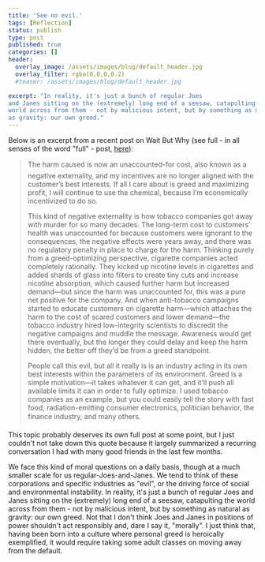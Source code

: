 ```yaml
---
title: 'See no evil.'
tags: [Reflection]
status: publish
type: post
published: true
categories: []
header:
  overlay_image: /assets/images/blog/default_header.jpg
  overlay_filter: rgba(0,0,0,0.2)
  #teaser: /assets/images/blog/default_header.jpg

excerpt: "In reality, it's just a bunch of regular Joes
and Janes sitting on the (extremely) long end of a seesaw, catapulting the
world across from them - not by malicious intent, but by something as natural
as gravity: our own greed."
---
```

Below is an excerpt from a recent post on Wait But Why (see full - in all
senses of the word "full" - post, [here](http://waitbutwhy.com/2015/06/how-tesla-will-change-your-life.html)):

> The harm caused is now an unaccounted-for cost, also known as a negative
externality, and my incentives are no longer aligned with the customer’s best
interests. If all I care about is greed and maximizing profit, I will continue
to use the chemical, because I’m economically incentivized to do so.  
>  
> This kind of negative externality is how tobacco companies got away with
murder for so many decades. The long-term cost to customers’ health was
unaccounted for because customers were ignorant to the consequences, the
negative effects were years away, and there was no regulatory penalty in place
to charge for the harm. Thinking purely from a greed-optimizing perspective,
cigarette companies acted completely rationally. They kicked up nicotine
levels in cigarettes and added shards of glass into filters to create tiny
cuts and increase nicotine absorption, which caused further harm but increased
demand—but since the harm was unaccounted for, this was a pure net positive
for the company. And when anti-tobacco campaigns started to educate customers
on cigarette harm—which attaches the harm to the cost of scared customers and
lower demand—the tobacco industry hired low-integrity scientists to discredit
the negative campaigns and muddle the message. Awareness would get there
eventually, but the longer they could delay and keep the harm hidden, the
better off they’d be from a greed standpoint.  
>  
> People call this evil, but all it really is is an industry acting in its own
best interests within the parameters of its environment. Greed is a simple
motivation—it takes whatever it can get, and it’ll push all available limits
it can in order to fully optimize. I used tobacco companies as an example, but
you could easily tell the story with fast food, radiation-emitting consumer
electronics, politician behavior, the finance industry, and many others.

This topic probably deserves its own full post at some point, but I just
couldn't not take down this quote because it largely summarized a recurring
conversation I had with many good friends in the last few months.

We face this kind of moral questions on a daily basis, though at a much
smaller scale for us regular-Joes-and-Janes. We tend to think of these
corporations and specific industries as "evil", or the driving force of social
and environmental instability. In reality, it's just a bunch of regular Joes
and Janes sitting on the (extremely) long end of a seesaw, catapulting the
world across from them - not by malicious intent, but by something as natural
as gravity: our own greed. Not that I don't think Joes and Janes in positions
of power shouldn't act responsibly and, dare I say it, "morally". I just think
that, having been born into a culture where personal greed is heroically
exemplified, it would require taking some adult classes on moving away from
the default.
